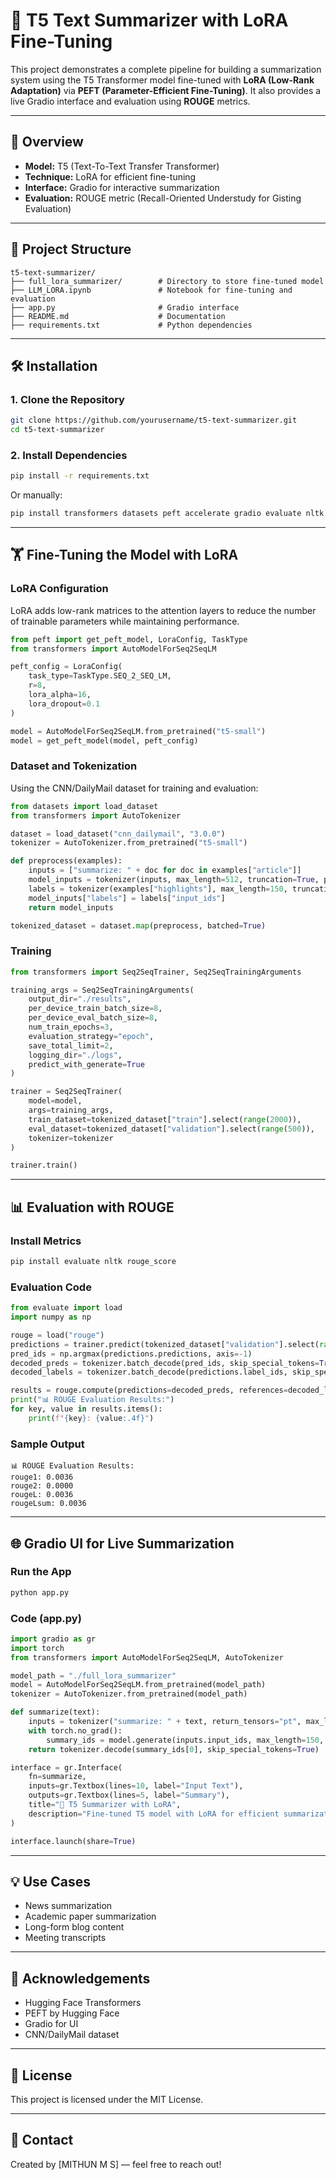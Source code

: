 # 📝 T5 Text Summarizer with LoRA Fine-Tuning

This project demonstrates a complete pipeline for building a summarization system using the T5 Transformer model fine-tuned with **LoRA (Low-Rank Adaptation)** via **PEFT (Parameter-Efficient Fine-Tuning)**. It also provides a live Gradio interface and evaluation using **ROUGE** metrics.

---

## 📌 Overview

* **Model:** T5 (Text-To-Text Transfer Transformer)
* **Technique:** LoRA for efficient fine-tuning
* **Interface:** Gradio for interactive summarization
* **Evaluation:** ROUGE metric (Recall-Oriented Understudy for Gisting Evaluation)

---

## 📁 Project Structure

```
t5-text-summarizer/
├── full_lora_summarizer/        # Directory to store fine-tuned model
├── LLM_LORA.ipynb               # Notebook for fine-tuning and evaluation
├── app.py                       # Gradio interface
├── README.md                    # Documentation
├── requirements.txt             # Python dependencies
```

---

## 🛠️ Installation

### 1. Clone the Repository

```bash
git clone https://github.com/yourusername/t5-text-summarizer.git
cd t5-text-summarizer
```

### 2. Install Dependencies

```bash
pip install -r requirements.txt
```

Or manually:

```bash
pip install transformers datasets peft accelerate gradio evaluate nltk rouge_score
```

---

## 🏋️ Fine-Tuning the Model with LoRA

### LoRA Configuration

LoRA adds low-rank matrices to the attention layers to reduce the number of trainable parameters while maintaining performance.

```python
from peft import get_peft_model, LoraConfig, TaskType
from transformers import AutoModelForSeq2SeqLM

peft_config = LoraConfig(
    task_type=TaskType.SEQ_2_SEQ_LM,
    r=8,
    lora_alpha=16,
    lora_dropout=0.1
)

model = AutoModelForSeq2SeqLM.from_pretrained("t5-small")
model = get_peft_model(model, peft_config)
```

### Dataset and Tokenization

Using the CNN/DailyMail dataset for training and evaluation:

```python
from datasets import load_dataset
from transformers import AutoTokenizer

dataset = load_dataset("cnn_dailymail", "3.0.0")
tokenizer = AutoTokenizer.from_pretrained("t5-small")

def preprocess(examples):
    inputs = ["summarize: " + doc for doc in examples["article"]]
    model_inputs = tokenizer(inputs, max_length=512, truncation=True, padding="max_length")
    labels = tokenizer(examples["highlights"], max_length=150, truncation=True, padding="max_length")
    model_inputs["labels"] = labels["input_ids"]
    return model_inputs

tokenized_dataset = dataset.map(preprocess, batched=True)
```

### Training

```python
from transformers import Seq2SeqTrainer, Seq2SeqTrainingArguments

training_args = Seq2SeqTrainingArguments(
    output_dir="./results",
    per_device_train_batch_size=8,
    per_device_eval_batch_size=8,
    num_train_epochs=3,
    evaluation_strategy="epoch",
    save_total_limit=2,
    logging_dir="./logs",
    predict_with_generate=True
)

trainer = Seq2SeqTrainer(
    model=model,
    args=training_args,
    train_dataset=tokenized_dataset["train"].select(range(2000)),
    eval_dataset=tokenized_dataset["validation"].select(range(500)),
    tokenizer=tokenizer
)

trainer.train()
```

---

## 📊 Evaluation with ROUGE

### Install Metrics

```bash
pip install evaluate nltk rouge_score
```

### Evaluation Code

```python
from evaluate import load
import numpy as np

rouge = load("rouge")
predictions = trainer.predict(tokenized_dataset["validation"].select(range(100)))
pred_ids = np.argmax(predictions.predictions, axis=-1)
decoded_preds = tokenizer.batch_decode(pred_ids, skip_special_tokens=True)
decoded_labels = tokenizer.batch_decode(predictions.label_ids, skip_special_tokens=True)

results = rouge.compute(predictions=decoded_preds, references=decoded_labels)
print("📊 ROUGE Evaluation Results:")
for key, value in results.items():
    print(f"{key}: {value:.4f}")
```

### Sample Output

```
📊 ROUGE Evaluation Results:
rouge1: 0.0036
rouge2: 0.0000
rougeL: 0.0036
rougeLsum: 0.0036
```

---

## 🌐 Gradio UI for Live Summarization

### Run the App

```bash
python app.py
```

### Code (app.py)

```python
import gradio as gr
import torch
from transformers import AutoModelForSeq2SeqLM, AutoTokenizer

model_path = "./full_lora_summarizer"
model = AutoModelForSeq2SeqLM.from_pretrained(model_path)
tokenizer = AutoTokenizer.from_pretrained(model_path)

def summarize(text):
    inputs = tokenizer("summarize: " + text, return_tensors="pt", max_length=512, truncation=True)
    with torch.no_grad():
        summary_ids = model.generate(inputs.input_ids, max_length=150, num_beams=4)
    return tokenizer.decode(summary_ids[0], skip_special_tokens=True)

interface = gr.Interface(
    fn=summarize,
    inputs=gr.Textbox(lines=10, label="Input Text"),
    outputs=gr.Textbox(lines=5, label="Summary"),
    title="📝 T5 Summarizer with LoRA",
    description="Fine-tuned T5 model with LoRA for efficient summarization."
)

interface.launch(share=True)
```

---

## 💡 Use Cases

* News summarization
* Academic paper summarization
* Long-form blog content
* Meeting transcripts

---

## 🔖 Acknowledgements

* Hugging Face Transformers
* PEFT by Hugging Face
* Gradio for UI
* CNN/DailyMail dataset

---

## 📜 License

This project is licensed under the MIT License.

---

## 🙋 Contact

Created by \[MITHUN M S] — feel free to reach out!

